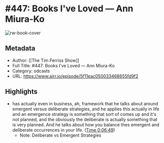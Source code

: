 # #447: Books I've Loved — Ann Miura-Ko

![rw-book-cover](https://content.production.cdn.art19.com/images/69/10/10/fb/691010fb-625e-4abe-993c-a57228b28dbe/91cb53ae0d5dbb379b9dffecf0a772593891d0d09bbe6d90ee746edbdb79e3ec75584f2ceb8260e9f675a90c05419b9b99842a76905b686f0f51c1a9d3e227ab.jpeg)

## Metadata
- Author: [[The Tim Ferriss Show]]
- Full Title: #447: Books I've Loved — Ann Miura-Ko
- Category: odcasts
- URL: https://www.airr.io/episode/5f11eac050033468655fd9f2

## Highlights
- has actually even in business, ah, framework that he talks about around emergent versus deliberate strategies, and he applies this actually in life and an emergence strategy is something that sort of comes up and it's not planned, and the obviously the deliberate is actually something that is very planned. And he talks about how you balance thes emergent and deliberate occurrences in your life. ([Time 0:06:49](https://www.airr.io/quote/5f372471a7c7e03c3099a882))
    - Note: Deliberate vs Emergent Strategies
